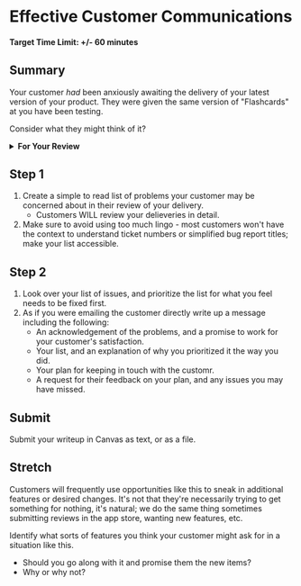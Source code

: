 # Effective Customer Communications

#### Target Time Limit: +/- 60 minutes

## Summary

Your customer _had_ been anxiously awaiting the delivery of your latest version
of your product. They were given the same version of "Flashcards" at you have
been testing.

Consider what they might think of it?

<details  markdown="1"> <summary> <strong> For Your Review </strong> </summary>

If you're feeling uncertain on where to start in this project, look over the
following:

- Skills Practice:
  - <a target="\_blank" href="https://devmountain.github.io/qa_student_assignments/units/unit_1_fundamentals/1.03/sp1.03.1.html">Communicate
    With Customers</a>
  - <a target="\_blank" href="https://devmountain.github.io/qa_student_assignments/units/unit_1_fundamentals/1.03/sp1.03.2.html">Update
    Tests fo Acceptance Criteria</a>
  - <a target="\_blank" href="https://devmountain.github.io/qa_student_assignments/units/unit_1_fundamentals/1.03/sp1.03.3.html">Sell
    a Solution</a>

</details>

## Step 1

1. Create a simple to read list of problems your customer may be concerned about
   in their review of your delivery.
   - Customers WILL review your delieveries in detail.
1. Make sure to avoid using too much lingo - most customers won't have the
   context to understand ticket numbers or simplified bug report titles; make
   your list accessible.

## Step 2

1. Look over your list of issues, and prioritize the list for what you feel
   needs to be fixed first.
1. As if you were emailing the customer directly write up a message including
   the following:
   - An acknowledgement of the problems, and a promise to work for your
     customer's satisfaction.
   - Your list, and an explanation of why you prioritized it the way you did.
   - Your plan for keeping in touch with the customr.
   - A request for their feedback on your plan, and any issues you may have
     missed.

## Submit

Submit your writeup in Canvas as text, or as a file.

## Stretch

Customers will frequently use opportunities like this to sneak in additional
features or desired changes. It's not that they're necessarily trying to get
something for nothing, it's natural; we do the same thing sometimes submitting
reviews in the app store, wanting new features, etc.

Identify what sorts of features you think your customer might ask for in a
situation like this.

- Should you go along with it and promise them the new items?
- Why or why not?
